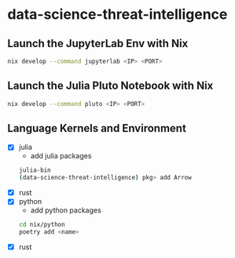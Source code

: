 # data-science-threat-intelligence

## Launch the JupyterLab Env with Nix

```bash
nix develop --command jupyterlab <IP> <PORT>
```

## Launch the Julia Pluto Notebook with Nix

```bash
nix develop --command pluto <IP> <PORT>
```


## Language Kernels and Environment

- [x] julia
    - add julia packages
    ```sh
    julia-bin 
    (data-science-threat-intelligence) pkg> add Arrow
    ```
- [x] rust
- [x] python
    - add python packages
    ```sh
    cd nix/python
    poetry add <name>
    ```
- [x] rust
